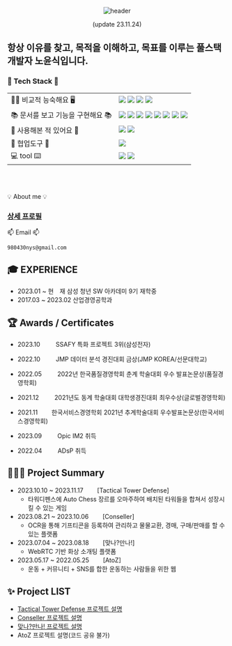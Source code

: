 <div align="center">

![header](https://capsule-render.vercel.app/api?color=000000&type=cylinder&text=KNO-YOUN-SIK&reversal=true&height=250&section=header&fontColor=ffffff)

(update 23.11.24)

</div>

## 항상 이유를 찾고, 목적을 이해하고, 목표를 이루는 풀스택 개발자 노윤식입니다.

### 📖 Tech Stack 📖

|                                   |                                                                                                                                                                                                                                                                                                                                                                                                                                                                                                                                                                                                                                                                                                                                                                                                                                                                                  |
| --------------------------------- | -------------------------------------------------------------------------------------------------------------------------------------------------------------------------------------------------------------------------------------------------------------------------------------------------------------------------------------------------------------------------------------------------------------------------------------------------------------------------------------------------------------------------------------------------------------------------------------------------------------------------------------------------------------------------------------------------------------------------------------------------------------------------------------------------------------------------------------------------------------------------------- |
| 🧑🏻 비교적 능숙해요 🖥️             | <img src="https://img.shields.io/badge/JAVA-007396?style=for-the-badge&logo=Java&logoColor=white"> <img src="https://img.shields.io/badge/MySQL-4479A1?style=for-the-badge&logo=MySQL&logoColor=white"> <img src="https://img.shields.io/badge/JSP-007396?style=for-the-badge&logoColor=white"> <img src="https://img.shields.io/badge/react-61DAFB?style=for-the-badge&logo=react&logoColor=black">                                                                                                                                                                                                                                                                                                                                                                                                                                                                             |
| 📚 문서를 보고 기능을 구현해요 📚 | <img src="https://img.shields.io/badge/Spring-6DB33F?style=for-the-badge&logo=Spring&logoColor=white"> <img src="https://img.shields.io/badge/springboot-6DB33F?style=for-the-badge&logo=springboot&logoColor=white"> <img src="https://img.shields.io/badge/Vue.js-35495E?style=for-the-badge&logo=vuedotjs&logoColor=4FC08D"> <img src="https://img.shields.io/badge/JavaScript-F7DF1E?style=for-the-badge&logo=JavaScript&logoColor=white"> <img src="https://img.shields.io/badge/HTML5-E34F26?style=for-the-badge&logo=HTML5&logoColor=white"> <img src="https://img.shields.io/badge/CSS3-1572B6?style=for-the-badge&logo=CSS3&logoColor=white"> <img src="https://img.shields.io/badge/MyBatis-A8B9CC?style=for-the-badge&logo=&logoColor=white"/> <img src="https://img.shields.io/badge/jetpackcompose-4285F4?style=for-the-badge&logo=jetpackcompose&logoColor=white"> |
| 👀 사용해본 적 있어요 👀          | <img src="https://img.shields.io/badge/Python-007ACC?style=for-the-badge&logo=Python&logoColor=white"> <img src="https://img.shields.io/badge/socket.io-010101?style=for-the-badge&logo=socket.io&logoColor=white">                                                                                                                                                                                                                                                                                                                                                                                                                                                                                                                                                                                                                                                              |
| 🤝 협업도구 🤝                    | <img src="https://img.shields.io/badge/github-181717?style=for-the-badge&logo=github&logoColor=white">                                                                                                                                                                                                                                                                                                                                                                                                                                                                                                                                                                                                                                                                                                                                                                           |
| 💻 tool ⌨️                        | <img src="https://img.shields.io/badge/IntelliJ-000000?style=for-the-badge&logo=IntelliJ IDEA&logoColor=white"> <img src="https://img.shields.io/badge/Eclipse-2C2255?style=for-the-badge&logo=Eclipse%20IDE&logoColor=white">                                                                                                                                                                                                                                                                                                                                                                                                                                                                                                                                                                                                                                                   |

</br>
</br>

💡 About me 💡 <br/>

### [상세 프로필](https://younsikdev.notion.site/8e9b486d4e80487683e40db8110c26c7?pvs=4)

📫 Email 📫 <br/>

```
980430nys@gmail.com
```

## 🎓 EXPERIENCE

- 2023.01 ~ 현　재 삼성 청년 SW 아카데미 9기 재학중
- 2017.03 ~ 2023.02 산업경영공학과

## 🏆 Awards / Certificates

- 2023.10 　　 SSAFY 특화 프로젝트 3위(삼성전자)
- 2022.10 　　 JMP 데이터 분석 경진대회 금상(JMP KOREA/선문대학교)
- 2022.05 　　 2022년 한국품질경영학회 춘계 학술대회 우수 발표논문상(품질경영학회)
- 2021.12 　　 2021년도 동계 학술대회 대학생경진대회 최우수상(글로벌경영학회)
- 2021.11 　　한국서비스경영학회 2021년 추계학술대회 우수발표논문상(한국서비스경영학회)

- 2023.09 　　 Opic IM2 취득
- 2022.04 　　 ADsP 취득

## 👨🏻‍💻 Project Summary

- 2023.10.10 ~ 2023.11.17 　　[Tactical Tower Defense]
  - 타워디펜스에 Auto Chess 장르를 오마주하여 배치된 타워들을 합쳐서 성장시킬 수 있는 게임
- 2023.08.21 ~ 2023.10.06 　　[Conseller]
  - OCR을 통해 기프티콘을 등록하여 관리하고 물물교환, 경매, 구매/판매를 할 수 있는 플랫폼
- 2023.07.04 ~ 2023.08.18 　　[맞나?만나!]
  - WebRTC 기반 화상 소개팅 플랫폼
- 2023.05.17 ~ 2022.05.25 　　[AtoZ]
  - 운동 + 커뮤니티 + SNS를 합한 운동하는 사람들을 위한 웹

## ✨ Project LIST

- [Tactical Tower Defense 프로젝트 설명](https://github.com/Kno-youn-sik/Tactical_Tower_Defense)
- [Conseller 프로젝트 설명](https://github.com/Kno-youn-sik/ConSeller)
- [맞나?만나! 프로젝트 설명](https://github.com/Kno-youn-sik/Manna)
- AtoZ 프로젝트 설명(코드 공유 불가)
